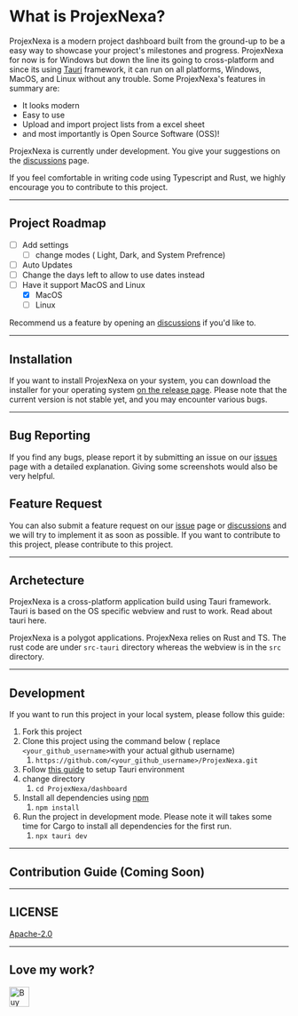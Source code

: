 # What is ProjexNexa?

ProjexNexa is a modern project dashboard built from the ground-up to be a easy way to showcase your project's milestones and progress. ProjexNexa for now is for Windows but down the line its going to cross-platform and since its using [Tauri](https://tauri.studio/) framework, it can run on all platforms, Windows, MacOS, and Linux without any trouble. Some ProjexNexa's features in summary are:

* It looks modern
* Easy to use
* Upload and import project lists from a excel sheet
* and most importantly is Open Source Software (OSS)!

ProjexNexa is currently under development. You give your suggestions on the [discussions](https://github.com/EasyCanadianGamer/ProjexNexa/discussions) page.

If you feel comfortable in writing code using Typescript and Rust, we highly encourage you to contribute to this project.

---

## Project Roadmap

* [ ] Add settings
  * [ ] change modes ( Light, Dark, and System Prefrence)
* [ ] Auto Updates
* [ ] Change the days left to allow to use dates instead
* [ ] Have it support MacOS and Linux
  * [X] MacOS
  * [ ] Linux

Recommend us a feature by opening an [discussions](https://github.com/EasyCanadianGamer/ProjexNexa/discussions) if you'd like to.

---

## Installation

If you want to install ProjexNexa on your system, you can download the installer for your operating system [on the release page](https://github.com/EasyCanadianGamer/ProjectManagement/releases). Please note that the current version is not stable yet, and you may encounter various bugs.

---

## Bug Reporting

If you find any bugs, please report it by submitting an issue on our [issues](https://github.com/EasyCanadianGamer/ProjexNexa/issues) page with a detailed explanation. Giving some screenshots would also be very helpful.

## Feature Request

You can also submit a feature request on our [issue](https://github.com/EasyCanadianGamer/ProjexNexa/issues) page or [discussions](https://github.com/EasyCanadianGamer/ProjexNexa/discussions) and we will try to implement it as soon as possible. If you want to contribute to this project, please contribute to this project.

---

## Archetecture

ProjexNexa is a cross-platform application build using Tauri framework. Tauri is based on the OS specific webview and rust to work. Read about tauri here.

ProjexNexa is a polygot applications. ProjexNexa relies on Rust and TS. The rust code are under `src-tauri` directory whereas the webview is in the `src` directory.


---

## Development

If you want to run this project in your local system, please follow this guide:

1. Fork this project
2. Clone this project using the command below ( replace `<your_github_username>`with your actual github username)
   1. `https://github.com/<your_github_username>/ProjexNexa.git`
3. Follow [this guide](https://v2.tauri.app/start/prerequisites/) to setup Tauri environment
4. change directory
   1. `cd ProjexNexa/dashboard`
5. Install all dependencies using [npm](https://nodejs.org/en/download)
   1. `npm install`
6. Run the project in development mode. Please note it will takes some time for Cargo to install all dependencies for the first run.
   1. `npx tauri dev`

---


## Contribution Guide (Coming Soon)

---

## LICENSE

[Apache-2.0](https://github.com/EasyCanadianGamer/ProjexNexa#Apache-2.0-1-ov-file)

---

## Love my work?

<a href='https://ko-fi.com/C0C4V12R4' target='_blank'><img height='36' style='border:0px;height:36px;' src='https://storage.ko-fi.com/cdn/kofi1.png?v=6' border='0' alt='Buy Me a Coffee at ko-fi.com' /></a>
